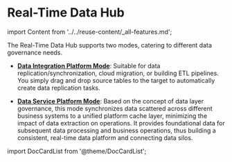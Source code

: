 # Real-Time Data Hub
import Content from '../../reuse-content/_all-features.md';

<Content />

The Real-Time Data Hub supports two modes, catering to different data governance needs.

* **[Data Integration Platform Mode](etl-mode)**: Suitable for data replication/synchronization, cloud migration, or building ETL pipelines. You simply drag and drop source tables to the target to automatically create data replication tasks.

* **[Data Service Platform Mode](daas-mode)**: Based on the concept of data layer governance, this mode synchronizes data scattered across different business systems to a unified platform cache layer, minimizing the impact of data extraction on operations. It provides foundational data for subsequent data processing and business operations, thus building a consistent, real-time data platform and connecting data silos.



import DocCardList from '@theme/DocCardList';

<DocCardList />